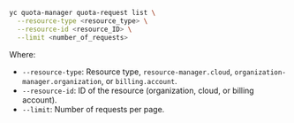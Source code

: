 ```bash
yc quota-manager quota-request list \
  --resource-type <resource_type> \
  --resource-id <resource_ID> \
  --limit <number_of_requests>
```

Where:
* `--resource-type`: Resource type, `resource-manager.cloud`, `organization-manager.organization`, or `billing.account`.
* `--resource-id`: ID of the resource (organization, cloud, or billing account).
* `--limit`: Number of requests per page.